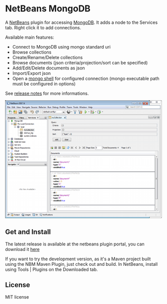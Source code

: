 NetBeans MongoDB
================

A [NetBeans](http://netbeans.org) plugin for accessing [MongoDB](http://mongodb.org). It adds
a node to the Services tab. Right click it to add connections.

Available main features:
 * Connect to MongoDB using mongo standard uri
 * Browse collections
 * Create/Rename/Delete collections
 * Browse documents (json criteria/projection/sort can be specified)
 * Add/Edit/Delete documents as json
 * Import/Export json
 * Open a [mongo shell](https://github.com/le-yams/netbeans-mongodb/wiki/MongoShell) for configured connection (mongo executable path must be configured in options)

See [release notes](https://github.com/le-yams/netbeans-mongodb/wiki/ReleaseNotes) for more informations.

![NetBeans MongoDB Plugin Screen Shot](screenshot.png "NetBeans MongoDB Plugin Screen Shot")


Get and Install
---------------

The latest release is available at the netbeans plugin portal, you can download it [here](http://plugins.netbeans.org/plugin/52638/nbmongo)

If you want to try the development version, as it's a Maven project built using the NBM Maven Plugin, just check out and build.
In NetBeans, install using Tools | Plugins on the Downloaded tab.


License
-------
MIT license
